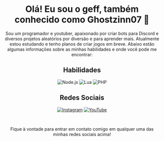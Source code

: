 <div align="center">

<h1>Olá! Eu sou o geff, também conhecido como Ghostzinn07 👋</h1>

<p>Sou um programador e youtuber, apaixonado por criar bots para Discord e diversos projetos aleatórios por diversão e para aprender mais. Atualmente estou estudando e tenho planos de criar jogos em breve. Abaixo estão algumas informações sobre as minhas habilidades e onde você pode me encontrar:</p>

<h2>Habilidades</h2>

<p>
    <img src="https://img.shields.io/badge/-Node.js-339933?style=flat-square&logo=Node.js&logoColor=white" alt="Node.js">
    <img src="https://img.shields.io/badge/-Lua-2C2D72?style=flat-square&logo=Lua&logoColor=white" alt="Lua">
    <img src="https://img.shields.io/badge/-PHP-777BB4?style=flat-square&logo=PHP&logoColor=white" alt="PHP">
</p>

<h2>Redes Sociais</h2>

<p>
    <a href="https://www.instagram.com/Ghostzinn07/"><img src="https://img.shields.io/badge/-Instagram-E4405F?style=flat-square&logo=instagram&logoColor=white" alt="Instagram"></a>
    <a href="https://www.youtube.com/c/Ghostzinn07"><img src="https://img.shields.io/badge/-YouTube-FF0000?style=flat-square&logo=youtube&logoColor=white" alt="YouTube"></a>
</p>

<br>

<p>Fique à vontade para entrar em contato comigo em qualquer uma das minhas redes sociais acima!</p>

</div>
